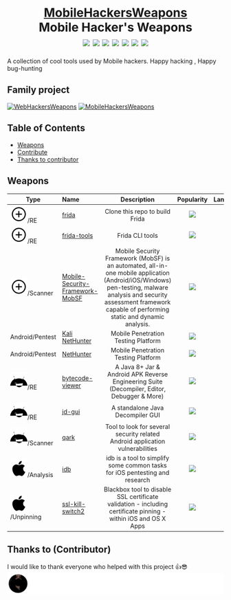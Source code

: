 <h1 align="center">
  <br>
  <a href="">MobileHackersWeapons</a>
  <br>
  Mobile Hacker's Weapons
  <br>
  <img src="https://img.shields.io/github/languages/top/hahwul/MobileHackersWeapons?style=flat"> 
  <img src="https://img.shields.io/github/last-commit/hahwul/MobileHackersWeapons?style=flat"> 
  <img src="https://img.shields.io/badge/PRs-welcome-cyan">
  <img src="https://github.com/hahwul/MobileHackersWeapons/workflows/Build/badge.svg">
  <img src="https://github.com/hahwul/MobileHackersWeapons/workflows/CodeQL/badge.svg">
  <a href="https://twitter.com/intent/follow?screen_name=hahwul"><img src="https://img.shields.io/twitter/follow/hahwul?style=flat&logo=twitter"></a>
  <a href="https://github.com/hahwul"><img src="https://img.shields.io/github/stars/hahwul?style=flat&logo=github"></a>
</h1>
A collection of cool tools used by Mobile hackers. Happy hacking , Happy bug-hunting

## Family project
[![WebHackersWeapons](https://img.shields.io/github/stars/hahwul/WebHackersWeapons?label=WebHackersWeapons)](https://github.com/hahwul/WebHackersWeapons)
[![MobileHackersWeapons](https://img.shields.io/github/stars/hahwul/MobileHackersWeapons?label=MobileHackersWeapons)](https://github.com/hahwul/MobileHackersWeapons)

## Table of Contents
- [Weapons](#weapons)
- [Contribute](/CONTRIBUTING.md) 
- [Thanks to contributor](#thanks-to-contributor)

## Weapons
| Type | Name | Description | Popularity | Language |
| ---------- | :---------- | :----------: | :----------: | :----------: | 
| ![](/assets/All.svg)/RE | [frida](https://github.com/frida/frida) | Clone this repo to build Frida | ![](https://img.shields.io/github/stars/frida/frida) | ![](https://img.shields.io/github/languages/top/frida/frida) |
| ![](/assets/All.svg)/RE | [frida-tools](https://github.com/frida/frida-tools) | Frida CLI tools | ![](https://img.shields.io/github/stars/frida/frida-tools) | ![](https://img.shields.io/github/languages/top/frida/frida-tools) |
| ![](/assets/All.svg)/Scanner | [Mobile-Security-Framework-MobSF](https://github.com/MobSF/Mobile-Security-Framework-MobSF) | Mobile Security Framework (MobSF) is an automated, all-in-one mobile application (Android/iOS/Windows) pen-testing, malware analysis and security assessment framework capable of performing static and dynamic analysis. | ![](https://img.shields.io/github/stars/MobSF/Mobile-Security-Framework-MobSF) | ![](https://img.shields.io/github/languages/top/MobSF/Mobile-Security-Framework-MobSF) |
| Android/Pentest  | [Kali NetHunter](https://gitlab.com/kalilinux/nethunter/build-scripts/kali-nethunter-project) |  Mobile Penetration Testing Platform|![](https://img.shields.io/static/v1?label=&message=it's%20not%20github&color=gray)|![](https://img.shields.io/static/v1?label=&message=it's%20not%20github&color=gray)
| Android/Pentest  | [NetHunter](https://gitlab.com/kalilinux/nethunter/build-scripts/kali-nethunter-project) |  Mobile Penetration Testing Platform|![](https://img.shields.io/static/v1?label=&message=it's%20not%20github&color=gray)|![](https://img.shields.io/static/v1?label=&message=it's%20not%20github&color=gray)
| ![](/assets/Android.svg)/RE | [bytecode-viewer](https://github.com/Konloch/bytecode-viewer/) | A Java 8+ Jar & Android APK Reverse Engineering Suite (Decompiler, Editor, Debugger & More) | ![](https://img.shields.io/github/stars/Konloch/bytecode-viewer/) | ![](https://img.shields.io/github/languages/top/Konloch/bytecode-viewer/) |
| ![](/assets/Android.svg)/RE | [jd-gui](https://github.com/java-decompiler/jd-gui) | A standalone Java Decompiler GUI | ![](https://img.shields.io/github/stars/java-decompiler/jd-gui) | ![](https://img.shields.io/github/languages/top/java-decompiler/jd-gui) |
| ![](/assets/Android.svg)/Scanner | [qark](https://github.com/linkedin/qark) | Tool to look for several security related Android application vulnerabilities | ![](https://img.shields.io/github/stars/linkedin/qark) | ![](https://img.shields.io/github/languages/top/linkedin/qark) |
| ![](/assets/iOS.svg)/Analysis | [idb](https://github.com/dmayer/idb) | idb is a tool to simplify some common tasks for iOS pentesting and research | ![](https://img.shields.io/github/stars/dmayer/idb) | ![](https://img.shields.io/github/languages/top/dmayer/idb) |
| ![](/assets/iOS.svg)/Unpinning | [ssl-kill-switch2](https://github.com/nabla-c0d3/ssl-kill-switch2) | Blackbox tool to disable SSL certificate validation - including certificate pinning - within iOS and OS X Apps | ![](https://img.shields.io/github/stars/nabla-c0d3/ssl-kill-switch2) | ![](https://img.shields.io/github/languages/top/nabla-c0d3/ssl-kill-switch2) |

## Thanks to (Contributor)
I would like to thank everyone who helped with this project 👍😎 
![](/CONTRIBUTORS.svg)
